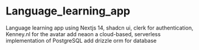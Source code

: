 # Language_learning_app

Language learning app using
Nextjs 14, shadcn ui, clerk for authentication, Kenney.nl for the avatar
add neaon a cloud-based, serverless implementation of PostgreSQL
add drizzle orm for database
